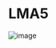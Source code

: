 # LMA5
![image](https://user-images.githubusercontent.com/72507845/203113622-726dec3f-a113-4ddc-86e7-65789f2c79a7.png)
